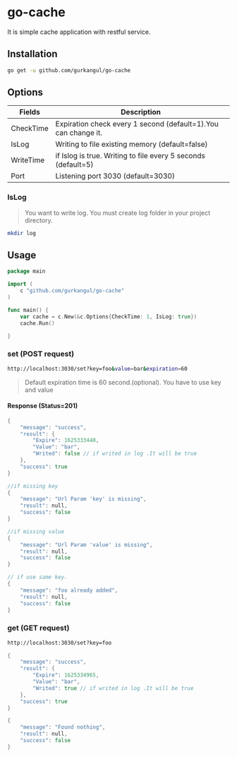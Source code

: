 # go-cache

It is simple cache application with restful service.

## Installation

```bash
go get -u github.com/gurkangul/go-cache
```

## Options

| Fields    | Description                                                    |
| --------- | -------------------------------------------------------------- |
| CheckTime | Expiration check every 1 second (default=1).You can change it. |
| IsLog     | Writing to file existing memory (default=false)                |
| WriteTime | if Islog is true. Writing to file every 5 seconds (default=5)  |
| Port      | Listening port 3030 (default=3030)                             |

### IsLog

> You want to write log. You must create log folder in your project directory.

```bash
mkdir log
```

## Usage

```go
package main

import (
	c "github.com/gurkangul/go-cache"
)

func main() {
	var cache = c.New(&c.Options{CheckTime: 1, IsLog: true})
	cache.Run()

}
```

### set (POST request)

```bash
http://localhost:3030/set?key=foo&value=bar&expiration=60
```

> Default expiration time is 60 second.(optional). You have to use key and value

#### Response (Status=201)

```go
{
    "message": "success",
    "result": {
        "Expire": 1625333440,
        "Value": "bar",
        "Writed": false // if writed in log .It will be true
    },
    "success": true
}
```

```go
//if missing key
{
    "message": "Url Param 'key' is missing",
    "result": null,
    "success": false
}

//if missing value
{
    "message": "Url Param 'value' is missing",
    "result": null,
    "success": false
}

// if use same key.
{
    "message": "foo already added",
    "result": null,
    "success": false
}
```

### get (GET request)

```bash
http://localhost:3030/set?key=foo
```

```go
{
    "message": "success",
    "result": {
        "Expire": 1625334965,
        "Value": "bar",
        "Writed": true // if writed in log .It will be true
    },
    "success": true
}
```

```go
{
    "message": "Found nothing",
    "result": null,
    "success": false
}
```
